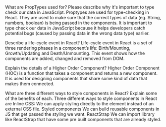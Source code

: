 What are PropTypes used for? Please describe why it's important to type check our data in JavaScript.
Proptypes are used for type-checking in React. They are used to make sure that the correct types of data (eg. String, numbers, boolean) is being passed in the components. It is important to type check our data in JavaScript because it helps developers catch potential bugs (caused by passing data in the wrong data type) earlier. 




Describe a life-cycle event in React?
Life-cycle event in React is a set of three rendering phases in a component’s life: Birth/Mounting, Growth/Updating and Death/Unmounting. This event shows how the components are added, changed and removed from DOM. 




Explain the details of a Higher Order Component?
Higher Order Component (HOC) is a function that takes a component and returns a new component. It is used for designing components that share some kind of data that makes them connected. 




What are three different ways to style components in React? Explain some of the benefits of each.
Three different ways to style components in React are
Inline CSS: 
    We can apply styling directly to the element instead of an external CSS file.
Styled components
    We can build reusable components in JS that get passed the styling we want.
ReactStrap 
    We can import library like ReactStrap that have some pre built components that are already styled. 


